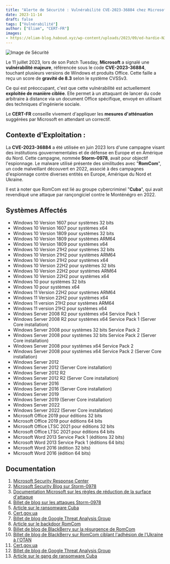 ```yaml
---
title: "Alerte de Sécurité : Vulnérabilité CVE-2023-36884 chez Microsoft"
date: 2023-11-14
draft: false
tags: ["Vulnérabilité"]
author: ["Eliam", "CERT-FR"]
images:
- https://eliam-blog.haboud.xyz/wp-content/uploads/2023/09/ed-hardie-N3TVYJ6Wr1I-unsplash-min-1024x683.jpg
---
```


![Image de Sécurité](https://eliam-blog.haboud.xyz/wp-content/uploads/2023/09/ed-hardie-N3TVYJ6Wr1I-unsplash-min-1024x683.jpg)

Le 11 juillet 2023, lors de son Patch Tuesday, **Microsoft** a signalé une **vulnérabilité majeure**, référencée sous le code **CVE-2023-36884**, touchant plusieurs versions de Windows et produits Office. Cette faille a reçu un score de **gravité de 8.3** selon le système CVSSv3.

Ce qui est préoccupant, c'est que cette vulnérabilité est actuellement **exploitée de manière ciblée**. Elle permet à un attaquant de lancer du code arbitraire à distance via un document Office spécifique, envoyé en utilisant des techniques d'ingénierie sociale.

Le **CERT-FR** conseille vivement d'appliquer les **mesures d'atténuation** suggérées par Microsoft en attendant un correctif.

## Contexte d'Exploitation :

La **CVE-2023-36884** a été utilisée en juin 2023 lors d'une campagne visant des institutions gouvernementales et de défense en Europe et en Amérique du Nord. Cette campagne, nommée **Storm-0978**, avait pour objectif l'espionnage. Le malware utilisé présente des similitudes avec "**RomCom**", un code malveillant découvert en 2022, associé à des campagnes d'espionnage contre diverses entités en Europe, Amérique du Nord et Ukraine.

Il est à noter que RomCom est lié au groupe cybercriminel "**Cuba**", qui avait revendiqué une attaque par rançongiciel contre le Monténégro en 2022.

## Systèmes Affectés
- Windows 10 Version 1607 pour systèmes 32 bits
- Windows 10 Version 1607 pour systèmes x64
- Windows 10 Version 1809 pour systèmes 32 bits
- Windows 10 Version 1809 pour systèmes ARM64
- Windows 10 Version 1809 pour systèmes x64
- Windows 10 Version 21H2 pour systèmes 32 bits
- Windows 10 Version 21H2 pour systèmes ARM64
- Windows 10 Version 21H2 pour systèmes x64
- Windows 10 Version 22H2 pour systèmes 32 bits
- Windows 10 Version 22H2 pour systèmes ARM64
- Windows 10 Version 22H2 pour systèmes x64
- Windows 10 pour systèmes 32 bits
- Windows 10 pour systèmes x64
- Windows 11 Version 22H2 pour systèmes ARM64
- Windows 11 Version 22H2 pour systèmes x64
- Windows 11 version 21H2 pour systèmes ARM64
- Windows 11 version 21H2 pour systèmes x64
- Windows Server 2008 R2 pour systèmes x64 Service Pack 1
- Windows Server 2008 R2 pour systèmes x64 Service Pack 1 (Server Core installation)
- Windows Server 2008 pour systèmes 32 bits Service Pack 2
- Windows Server 2008 pour systèmes 32 bits Service Pack 2 (Server Core installation)
- Windows Server 2008 pour systèmes x64 Service Pack 2
- Windows Server 2008 pour systèmes x64 Service Pack 2 (Server Core installation)
- Windows Server 2012
- Windows Server 2012 (Server Core installation)
- Windows Server 2012 R2
- Windows Server 2012 R2 (Server Core installation)
- Windows Server 2016
- Windows Server 2016 (Server Core installation)
- Windows Server 2019
- Windows Server 2019 (Server Core installation)
- Windows Server 2022
- Windows Server 2022 (Server Core installation)
- Microsoft Office 2019 pour éditions 32 bits
- Microsoft Office 2019 pour éditions 64 bits
- Microsoft Office LTSC 2021 pour éditions 32 bits
- Microsoft Office LTSC 2021 pour éditions 64 bits
- Microsoft Word 2013 Service Pack 1 (éditions 32 bits)
- Microsoft Word 2013 Service Pack 1 (éditions 64 bits)
- Microsoft Word 2016 (édition 32 bits)
- Microsoft Word 2016 (édition 64 bits)


## Documentation

1. [Microsoft Security Response Center](https://msrc.microsoft.com/update-guide/vulnerability/CVE-2023-36884)
2. [Microsoft Security Blog sur Storm-0978](https://www.microsoft.com/en-us/security/blog/2023/07/11/storm-0978-attacks-reveal-financial-and-espionage-motives/)
3. [Documentation Microsoft sur les règles de réduction de la surface d'attaque](https://learn.microsoft.com/en-us/microsoft-365/security/defender-endpoint/attack-surface-reduction-rules-reference?view=o365-worldwide#block-all-office-applications-from-creating-child-processes)
4. [Billet de blog sur les attaques Storm-0978](https://www.microsoft.com/en-us/security/blog/2023/07/11/storm-0978-attacks-reveal-financial-and-espionage-motives/)
5. [Article sur le ransomware Cuba](https://unit42.paloaltonetworks.com/cuba-ransomware-tropical-scorpius/)
6. [Cert.gov.ua](https://cert.gov.ua/article/2394117)
7. [Billet de blog de Google Threat Analysis Group](https://blog.google/threat-analysis-group/ukraine-remains-russias-biggest-cyber-focus-in-2023/)
8. [Article sur le backdoor RomCom](https://www.trendmicro.com/en_us/research/23/e/void-rabisu-s-use-of-romcom-backdoor-shows-a-growing-shift-in-th.html)
9. [Billet de blog de BlackBerry sur la résurgence de RomCom](https://blogs.blackberry.com/en/2023/06/romcom-resurfaces-targeting-ukraine)
10. [Billet de blog de BlackBerry sur RomCom ciblant l'adhésion de l'Ukraine à l'OTAN](https://blogs.blackberry.com/en/2023/07/romcom-targets-ukraine-nato-membership-talks-at-nato-summit)
11. [Cert.gov.ua](https://cert.gov.ua/article/5077168)
12. [Billet de blog de Google Threat Analysis Group](https://blog.google/threat-analysis-group/ukraine-remains-russias-biggest-cyber-focus-in-2023/)
13. [Article sur le gang de ransomware Cuba](https://www.bankinfosecurity.com/cuba-ransomware-gang-takes-credit-for-attacking-montenegro-a-19938)
